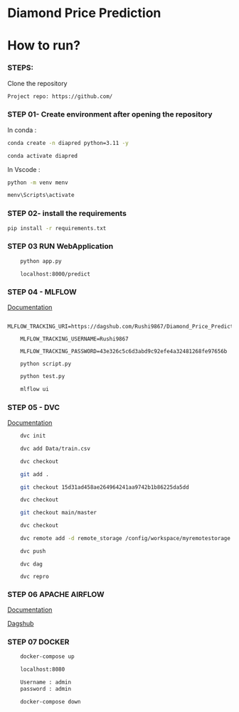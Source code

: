 # Diamond Price Prediction 

# How to run?
### STEPS:

Clone the repository

```bash
Project repo: https://github.com/
```

### STEP 01- Create environment after opening the repository

In conda :

```bash
conda create -n diapred python=3.11 -y
```

```bash
conda activate diapred
```

In Vscode :

```bash
python -m venv menv
```

```bash
menv\Scripts\activate
```

### STEP 02- install the requirements
```bash
pip install -r requirements.txt
```

### STEP 03 RUN WebApplication

```bash
    python app.py
```

```
    localhost:8000/predict
```
### STEP 04  - MLFLOW

[Documentation](https://mlflow.org/docs/latest/python_api/mlflow.html)

```
    MLFLOW_TRACKING_URI=https://dagshub.com/Rushi9867/Diamond_Price_Prediction.mlflow
```
```
    MLFLOW_TRACKING_USERNAME=Rushi9867
```
```
    MLFLOW_TRACKING_PASSWORD=43e326c5c6d3abd9c92efe4a32481268fe97656b
```
```
    python script.py
```

```bash
    python test.py
```

```bash 
    mlflow ui
```

### STEP 05 - DVC

[Documentation](https://dvc.org/doc)

```bash
    dvc init
```

```bash
    dvc add Data/train.csv
```

```bash
    dvc checkout
```

```bash
    git add .
```
```bash
    git checkout 15d31ad458ae264964241aa9742b1b86225da5dd
```

```bash
    dvc checkout
```

```bash 
    git checkout main/master
```

```bash
    dvc checkout
```

```bash 
    dvc remote add -d remote_storage /config/workspace/myremotestorage
```

```bash
    dvc push
```

```
    dvc dag
```

```
    dvc repro
```

### STEP 06 APACHE AIRFLOW


[Documentation](https://airflow.apache.org/docs/)
 

[Dagshub](https://dagshub.com/)

### STEP 07 DOCKER 

```bash
    docker-compose up
```

```bash
    localhost:8080
```

```bash
    Username : admin
    password : admin
```

```
    docker-compose down
```
